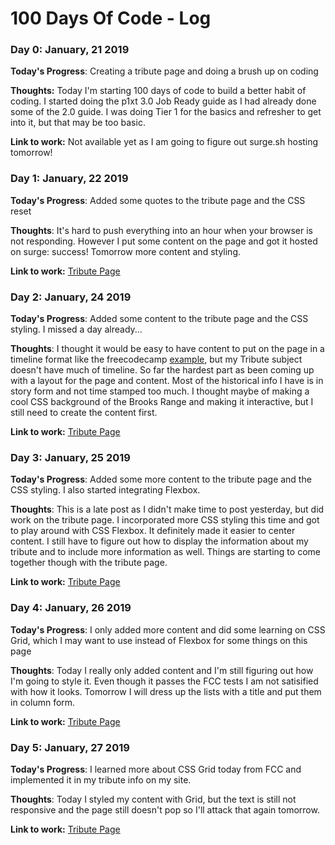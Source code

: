 # 100 Days Of Code - Log

### Day 0: January, 21 2019 

**Today's Progress**: Creating a tribute page and doing a brush up on coding

**Thoughts:** Today I'm starting 100 days of code to build a better habit of coding. I started doing the p1xt 3.0 Job Ready guide as I had already done some of the 2.0 guide. I was doing Tier 1 for the basics and refresher to get into it, but that may be too basic.

**Link to work:** Not available yet as I am going to figure out surge.sh hosting tomorrow!

### Day 1: January, 22 2019

**Today's Progress**: Added some quotes to the tribute page and the CSS reset

**Thoughts**: It's hard to push everything into an hour when your browser is not responding. However I put some content on the page and got it hosted on surge: success! Tomorrow more content and styling.

**Link to work:** [Tribute Page](http://chemical-railway.surge.sh/)

### Day 2: January, 24 2019

**Today's Progress**: Added some content to the tribute page and the CSS styling. I missed a day already...

**Thoughts**: I thought it would be easy to have content to put on the page in a timeline format like the freecodecamp [example](https://codepen.io/freeCodeCamp/full/zNqgVx), but my Tribute subject doesn't have much of timeline. So far the hardest part as been coming up with a layout for the page and content. Most of the historical info I have is in story form and not time stamped too much. I thought maybe of making a cool CSS background of the Brooks Range and making it interactive, but I still need to create the content first.

**Link to work:** [Tribute Page](http://chemical-railway.surge.sh/)

### Day 3: January, 25 2019

**Today's Progress**: Added some more content to the tribute page and the CSS styling. I also started integrating Flexbox.

**Thoughts**: This is a late post as I didn't make time to post yesterday, but did work on the tribute page. I incorporated more CSS styling this time and got to play around with CSS Flexbox. It definitely made it easier to center content. I still have to figure out how to display the information about my tribute and to include more information as well. Things are starting to come together though with the tribute page.

**Link to work:** [Tribute Page](http://chemical-railway.surge.sh/)

### Day 4: January, 26 2019

**Today's Progress**: I only added more content and did some learning on CSS Grid, which I may want to use instead of Flexbox for some things on this page

**Thoughts**: Today I really only added content and I'm still figuring out how I'm going to style it. Even though it passes the FCC tests I am not satisified with how it looks. Tomorrow I will dress up the lists with a title and put them in column form.

**Link to work:** [Tribute Page](http://chemical-railway.surge.sh/)

### Day 5: January, 27 2019

**Today's Progress**: I learned more about CSS Grid today from FCC and implemented it in my tribute info on my site.

**Thoughts**: Today I styled my content with Grid, but the text is still not responsive and the page still doesn't pop so I'll attack that again tomorrow.

**Link to work:** [Tribute Page](http://chemical-railway.surge.sh/)
